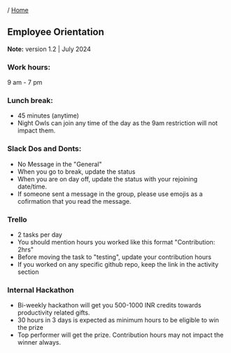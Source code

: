 / [Home](index.md)

## Employee Orientation

**Note:** version 1.2 | July 2024





### Work hours:
9 am - 7 pm

### Lunch break:
- 45 minutes (anytime)
- Night Owls can join any time of the day as the 9am restriction will not impact them.


### Slack Dos and Donts:
- No Message in the "General"
- When you go to break, update the status
- When you are on day off, update the status with your rejoining date/time.
- If someone sent a message in the group, please use emojis as a cofirmation that you read the message.


### Trello
- 2 tasks per day
- You should mention hours you worked like this format "Contribution: 2hrs"
- Before moving the task to "testing", update your contribution hours
- If you worked on any specific github repo, keep the link in the activity section

### Internal Hackathon
- Bi-weekly hackathon will get you 500-1000 INR credits towards productivity related gifts.
- 30 hours in 3 days is expected as minimum hours to be eligible to win the prize
- Top performer will get the prize. Contribution hours may not impact the winner always.

